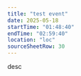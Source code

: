 ```yaml
---
title: "test event"
date: 2025-05-18
startTime: "01:48:40"
endTime: "02:59:40"
location: "loc"
sourceSheetRow: 30
---
```


desc
